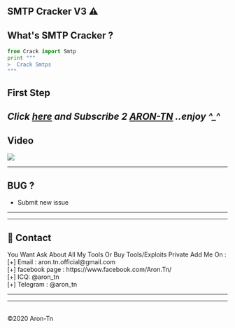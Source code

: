 ## SMTP Cracker V3 ⚠️

What's SMTP Cracker ?
------
```python
from Crack import Smtp
print """ 
>  Crack Smtps
"""
```

**First Step**
----------
*Click <a href="https://www.youtube.com/AronTnXofficial">here</a> and Subscribe 2 <a href="https://www.youtube.com/AronTnXofficial">ARON-TN</a> ..enjoy ^_^*
----------
<h2>Video</h2>
<a href="https://www.youtube.com/watch?v=3C547FZUBp0"><img src="https://i.imgur.com/Nb4IqT7.png" style="max-width:100%;"></a>

<hr> 
<h2>BUG ?</h2>
<ul><li>Submit new issue</li></ul><hr>
<hr>
<h2>📧 Contact</h2>
<lh3>You Want Ask About All My Tools Or Buy Tools/Exploits Private Add Me On : </h3><br>
 [+] Email : aron.tn.official@gmail.com<br>[+] facebook page : https://www.facebook.com/Aron.Tn/<br>[+] ICQ: @aron_tn<br>[+] Telegram : @aron_tn
<hr>
<hr>


<br>©2020 Aron-Tn
